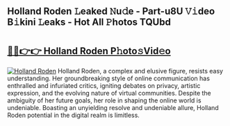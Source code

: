 ## Holland Roden 𝙻eaked 𝙽u𝚍e - Part-u8U 𝚅𝚒deo B𝚒kini 𝙻eaks - Hot All 𝙿hotos TQUbd

# <h2><a href="http://ld0dqd.urlbe.top/?page=Holland+Roden">🔗🔗👉👉 Holland Roden P𝚑oto𝚜Vid𝚎o</a></h2>

[![Holland Roden](https://i.imgur.com/eBuTRDB.gif)](http://ld0dqd.urlbe.top/?page=Holland+Roden)
Holland Roden, a complex and elusive figure, resists easy understanding. Her groundbreaking style of online communication has enthralled and infuriated critics, igniting debates on privacy, artistic expression, and the evolving nature of virtual communities. Despite the ambiguity of her future goals, her role in shaping the online world is undeniable. Boasting an unyielding resolve and undeniable allure, Holland Roden potential in the digital realm is limitless.
